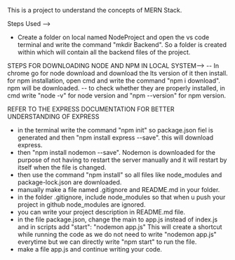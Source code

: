 This is a project to understand the concepts of MERN Stack.

Steps Used -->
- Create a folder on local named NodeProject and open the vs code terminal and write the command "mkdir Backend". So a folder is created within which will contain all the backend files of the project.

STEPS FOR DOWNLOADING NODE AND NPM IN LOCAL SYSTEM-->
-- In chrome go for node download and download the lts version of it then install. for npm installation, open cmd and write the command "npm i download". npm will be downloaded.
-- to check whether they are properly installed, in cmd write "node -v" for node version and "npm --version" for npm version.

REFER TO THE EXPRESS DOCUMENTATION FOR BETTER UNDERSTANDING OF EXPRESS
- in the terminal write the command "npm init" so package.json fiel is generated and then "npm install express --save". this will download express.
- then "npm install nodemon --save". Nodemon is downloaded for the purpose of not having to restart the server manually and it will restart by itself when the file is changed.
- then use the command "npm install" so all files like node_modules and package-lock.json are downloaded.
- manually make a file named .gitignore and README.md in your folder.
- in the folder .gitignore, include node_modules so that when u push your project in github node_modules are ignored.
- you can write your project description in README.md file.
- in the file package.json, change the main to app.js instead of index.js and in scripts add 
"start": "nodemon app.js"   This will create a shortcut while running the code as we do not need to write "nodemon app.js" everytime but we can directly write "npm start" to run the file.
- make a file app.js and continue writing your code.